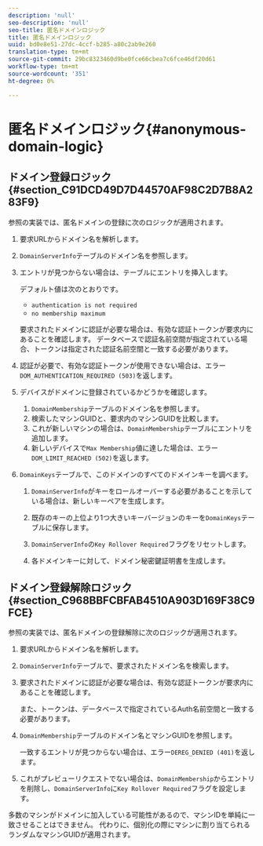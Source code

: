 ```yaml
---
description: 'null'
seo-description: 'null'
seo-title: 匿名ドメインロジック
title: 匿名ドメインロジック
uuid: bd0e8e51-27dc-4ccf-b285-a80c2ab9e260
translation-type: tm+mt
source-git-commit: 29bc8323460d9be0fce66cbea7c6fce46df20d61
workflow-type: tm+mt
source-wordcount: '351'
ht-degree: 0%

---
```



# 匿名ドメインロジック{#anonymous-domain-logic}

## ドメイン登録ロジック{#section_C91DCD49D7D44570AF98C2D7B8A283F9}

参照の実装では、匿名ドメインの登録に次のロジックが適用されます。

1. 要求URLからドメイン名を解析します。
1. `DomainServerInfo`テーブルのドメイン名を参照します。
1. エントリが見つからない場合は、テーブルにエントリを挿入します。

   デフォルト値は次のとおりです。

   * `authentication is not required`
   * `no membership maximum`

   要求されたドメインに認証が必要な場合は、有効な認証トークンが要求内にあることを確認します。 データベースで認証名前空間が指定されている場合、トークンは指定された認証名前空間と一致する必要があります。
1. 認証が必要で、有効な認証トークンが使用できない場合は、エラー`DOM_AUTHENTICATION_REQUIRED (503)`を返します。
1. デバイスがドメインに登録されているかどうかを確認します。

   1. `DomainMembership`テーブルのドメイン名を参照します。
   1. 検索したマシンGUIDと、要求内のマシンGUIDを比較します。
   1. これが新しいマシンの場合は、`DomainMembership`テーブルにエントリを追加します。
   1. 新しいデバイスで`Max Membership`値に達した場合は、エラー`DOM_LIMIT_REACHED (502)`を返します。

1. `DomainKeys`テーブルで、このドメインのすべてのドメインキーを調べます。

   1. `DomainServerInfo`がキーをロールオーバーする必要があることを示している場合は、新しいキーペアを生成します。
   1. 既存のキーの上位より1つ大きいキーバージョンのキーを`DomainKeys`テーブルに保存します。
   1. `DomainServerInfo`の`Key Rollover Required`フラグをリセットします。

   1. 各ドメインキーに対して、ドメイン秘密鍵証明書を生成します。

## ドメイン登録解除ロジック{#section_C968BBFCBFAB4510A903D169F38C9FCE}

参照の実装では、匿名ドメインの登録解除に次のロジックが適用されます。

1. 要求URLからドメイン名を解析します。
1. `DomainServerInfo`テーブルで、要求されたドメイン名を検索します。
1. 要求されたドメインに認証が必要な場合は、有効な認証トークンが要求内にあることを確認します。

   また、トークンは、データベースで指定されているAuth名前空間と一致する必要があります。
1. `DomainMembership`テーブルのドメイン名とマシンGUIDを参照します。

   一致するエントリが見つからない場合は、エラー`DEREG_DENIED (401)`を返します。

1. これがプレビューリクエストでない場合は、`DomainMembership`からエントリを削除し、`DomainServerInfo`に`Key Rollover Required`フラグを設定します。

多数のマシンがドメインに加入している可能性があるので、マシンIDを単純に一致させることはできません。 代わりに、個別化の際にマシンに割り当てられるランダムなマシンGUIDが適用されます。
